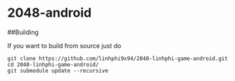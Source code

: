 2048-android
============
##Building

If you want to build from source just do 

    git clone https://github.com/linhphi9x94/2048-linhphi-game-android.git
    cd 2048-linhphi-game-android/
    git submodule update --recursive 


